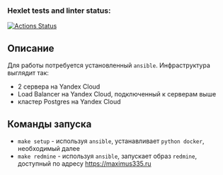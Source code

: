 ### Hexlet tests and linter status:
[![Actions Status](https://github.com/maximus335/devops-for-programmers-project-76/actions/workflows/hexlet-check.yml/badge.svg)](https://github.com/maximus335/devops-for-programmers-project-76/actions)


## Описание
Для работы потребуется установленный `ansible`. Инфраструктура выглядит так:
- 2 сервера на Yandex Cloud
- Load Balancer на Yandex Cloud, подключенный к серверам выше
- кластер Postgres на Yandex Cloud

## Команды запуска
- `make setup` - используя `ansible`, устанавливает `python docker`, необходимый далее
- `make redmine` - используя `ansible`, запускает образ `redmine`, доступный по адресу https://maximus335.ru
